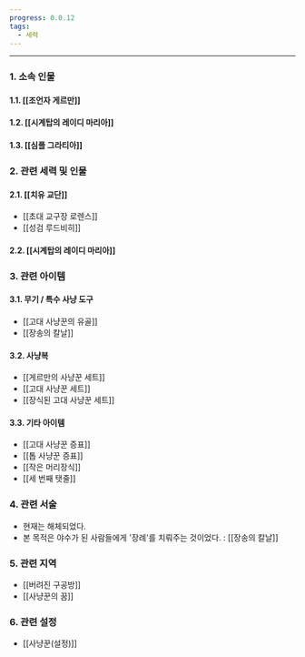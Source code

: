 ```yaml
---
progress: 0.0.12
tags:
  - 세력
---
```

---
### 1. 소속 인물
#### 1.1. [[조언자 게르만]]
#### 1.2. [[시계탑의 레이디 마리아]]
#### 1.3. [[심플 그라티아]]

### 2. 관련 세력 및 인물
#### 2.1. [[치유 교단]]
- [[초대 교구장 로렌스]]
- [[성검 루드비히]]
#### 2.2. [[시계탑의 레이디 마리아]]

### 3. 관련 아이템
#### 3.1. 무기 / 특수 사냥 도구
- [[고대 사냥꾼의 유골]]
- [[장송의 칼날]]
#### 3.2. 사냥복 
 - [[게르만의 사냥꾼 세트]]
 - [[고대 사냥꾼 세트]]
 - [[장식된 고대 사냥꾼 세트]]
#### 3.3. 기타 아이템
- [[고대 사냥꾼 증표]]
- [[톱 사냥꾼 증표]]
- [[작은 머리장식]]
- [[세 번째 탯줄]]

### 4. 관련 서술
- 현재는 해체되었다.
- 본 목적은 야수가 된 사람들에게 '장례'를 치뤄주는 것이었다. : [[장송의 칼날]]
### 5. 관련 지역
- [[버려진 구공방]]
- [[사냥꾼의 꿈]]
### 6. 관련 설정
- [[사냥꾼(설정)]]